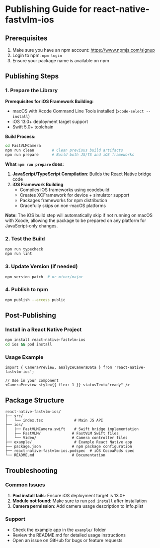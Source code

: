 # Publishing Guide for react-native-fastvlm-ios

## Prerequisites

1. Make sure you have an npm account: https://www.npmjs.com/signup
2. Login to npm: `npm login`
3. Ensure your package name is available on npm

## Publishing Steps

### 1. Prepare the Library

**Prerequisites for iOS Framework Building:**
- macOS with Xcode Command Line Tools installed (`xcode-select --install`)
- iOS 13.0+ deployment target support
- Swift 5.0+ toolchain

**Build Process:**
```sh
cd FastVLMCamera
npm run clean        # Clean previous build artifacts
npm run prepare      # Build both JS/TS and iOS frameworks
```

**What `npm run prepare` does:**
1. **JavaScript/TypeScript Compilation**: Builds the React Native bridge code
2. **iOS Framework Building**: 
   - Compiles iOS frameworks using xcodebuild
   - Creates XCFramework for device + simulator support
   - Packages frameworks for npm distribution
   - Gracefully skips on non-macOS platforms

**Note**: The iOS build step will automatically skip if not running on macOS with Xcode, allowing the package to be prepared on any platform for JavaScript-only changes.

### 2. Test the Build

```sh
npm run typecheck
npm run lint
```

### 3. Update Version (if needed)

```sh
npm version patch  # or minor/major
```

### 4. Publish to npm

```sh
npm publish --access public
```

## Post-Publishing

### Install in a React Native Project

```sh
npm install react-native-fastvlm-ios
cd ios && pod install
```

### Usage Example

```tsx
import { CameraPreview, analyzeCameraData } from 'react-native-fastvlm-ios';

// Use in your component
<CameraPreview style={{ flex: 1 }} statusText="ready" />
```

## Package Structure

```
react-native-fastvlm-ios/
├── src/
│   └── index.tsx              # Main JS API
├── ios/
│   ├── FastVLMCamera.swift    # Swift bridge implementation
│   ├── FastVLM/              # FastVLM Swift files
│   └── Video/                # Camera controller files
├── example/                   # Example React Native app
├── package.json              # npm package configuration
├── react-native-fastvlm-ios.podspec  # iOS CocoaPods spec
└── README.md                 # Documentation
```

## Troubleshooting

### Common Issues

1. **Pod install fails**: Ensure iOS deployment target is 13.0+
2. **Module not found**: Make sure to run `pod install` after installation
3. **Camera permission**: Add camera usage description to Info.plist

### Support

- Check the example app in the `example/` folder
- Review the README.md for detailed usage instructions
- Open an issue on GitHub for bugs or feature requests